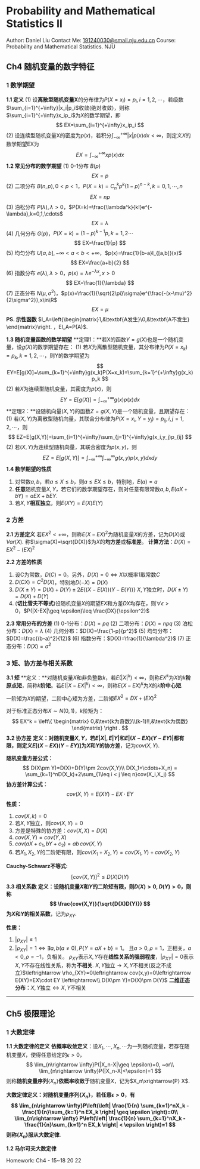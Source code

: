 # Probability and Mathematical Statistics II

Author: Daniel Liu
Contact Me: 191240030@smail.nju.edu.cn
Course: Probability and Mathematical Statistics. NJU

## Ch4 随机变量的数字特征

### 1 数学期望

**1.1 定义**
(1) 设**离散型随机变量X**的分布律为$P(X=x_i)=p_i,i=1,2,\cdots$，若级数$\sum_{i=1}^{+\infty}|x_i|p_i$收敛(绝对收敛)，则称$\sum_{i=1}^{+\infty}x_ip_i$为$X$的数学期望，即
$$
EX=\sum_{i=1}^{+\infty}x_ip_i
$$
(2) 设连续型随机变量X的密度为$p(x)$，若积分$\int_{-\infty}^{+\infty}|x|p(x)dx < \infty$，则定义$X$的数学期望EX为
$$
EX=\int_{-\infty}^{+\infty}xp(x)dx
$$
**1.2 常见分布的数学期望**
(1) 0-1分布 $B(p)$
$$
EX = p
$$
(2) 二项分布 $B(n,p),0<p<1$，$P(X=k)=C_n^kp^k(1-p)^{n-k},k=0,1,\cdots,n$
$$
EX=np
$$
(3) 泊松分布 $P(\lambda),\lambda>0$，$P(X=k)=\frac{\lambda^k}{k!}e^{-\lambda},k=0,1,\cdots$
$$
EX=\lambda
$$
(4) 几何分布 $G(p)$，$P(X=k)=(1-p)^{k-1}p,k=1,2\cdots$
$$
EX=\frac{1}{p}
$$
(5) 均匀分布 $U[a,b],-\infty < a < b < +\infty$，$p(x)=\frac{1}{b-a}I_{[a,b]}(x)$
$$
EX=\frac{a+b}{2}
$$
(6) 指数分布 $e(\lambda),\lambda>0$，$p(x)=\lambda e^{-\lambda x},x>0$
$$
EX=\frac{1}{\lambda}
$$
(7) 正态分布 $N(\mu, \sigma^2)$，$p(x)=\frac{1}{\sqrt{2\pi}\sigma}e^{\frac{-(x-\mu)^2}{2\sigma^2}},x\in\R$
$$
EX=\mu
$$
**PS. 示性函数**
$I_A=\left\{\begin{matrix}1,&\textbf{A发生}\\0,&\textbf{A不发生}  \end{matrix}\right. $，$EI_A=P(A)$.

**1.3 随机变量函数的数学期望**
**定理1：**若X的函数$Y=g(X)$也是一个随机变量，设$g(X)$的数学期望存在：
(1) 若$X$为离散型随机变量，其分布律为$P(X=x_k)=p_k,k=1,2,\cdots$，则Y的数学期望为
$$
EY=E[g(X)]=\sum_{k=1}^{+\infty}g(x_k)P(X=x_k)=\sum_{k=1}^{+\infty}g(x_k)p_k
$$
(2) 若$X$为连续型随机变量，其密度为$p(x)$，则
$$
EY=E[g(X)]=\int_{-\infty}^{+\infty}g(x)p(x)dx
$$
**定理2：**设随机向量$(X,Y)$的函数$Z=g(X,Y)$是一个随机变量，且期望存在：
(1) 若$(X,Y)$为离散型随机向量，其联合分布律为$P(X=x_i,Y=y_j)=p_{ij},i,j=1,2,\cdots$，则
$$
EZ=E[g(X,Y)]=\sum_{i=1}^{+\infty}\sum_{j=1}^{+\infty}g(x_i,y_j)p_{ij}
$$
(2) 若$(X,Y)$为连续型随机向量，其联合密度为$p(x,y)$，则
$$
EZ=E[g(X,Y)]=\int_{-\infty}^{+\infty}\int_{-\infty}^{\infty}g(x,y)p(x,y)dxdy
$$
**1.4 数学期望的性质**

1. 对常数$a,b$，若$a\leq X\leq b$，则$a\leq EX\leq b$，特别地，$E(a)=a$
2. **任意**随机变量$X,Y$，若它们的数学期望存在，则对任意有限常数$a,b,E(aX+bY)=aEX+bEY$.
3. 若$X,Y$**相互独立**，则$E(XY)=E(X)E(Y)$

### 2 方差

**2.1 方差定义**
若$EX^2<+\infty$，则称$E(X-EX)^2$为随机变量$X$的方差，记为$D(X)$或$Var(X)$. 称$\sigma(X)=\sqrt{D(X)}$为$X$的**均方差**或**标准差**。
**计算方法**：$D(X)=EX^2-(EX)^2$

**2.2 方差的性质**

1. 设C为常数，$D(C)=0$。另外，$D(X)=0\iff X$以概率1取常数$C$
2. $D(CX)=C^2D(X)$，特别地$D(-X)=D(X)$
3. $D(X\pm Y)=D(X)+D(Y)\pm 2E\{(X-E(X))(Y-E(Y))\}$
   $X,Y$独立时，$D(X\pm Y)=D(X)+D(Y)$
4. (**切比雪夫不等式**)设随机变量$X$的期望$EX$和方差$DX$均存在，则$\forall \epsilon > 0$，$P(|X-EX|\geq \epsilon)\leq \frac{DX}{\epsilon^2}$

**2.3 常用分布的方差**
(1) 0-1分布：$D(X)=pq$
(2) 二项分布：$D(X)=npq$
(3) 泊松分布：$D(X)=\lambda$
(4) 几何分布：$D(X)=\frac{1-p}{p^2}$
(5) 均匀分布：$D(X)=\frac{(b-a)^2}{12}$
(6) 指数分布：$D(X)=\frac{1}{\lambda^2}$
(7) 正态分布：$D(X)=\sigma^2$

### 3 矩、协方差与相关系数

**3.1 矩**
**定义：**对随机变量$X$和非负整数$k$，若$E(|X|^k)<\infty$，则称$EX^k$为$X$的$k$**阶原点矩**，简称$k$**阶矩**。若$E(|X-EX|^k)<\infty$，则称$E(X-EX)^k$为$X$的$k$**阶中心矩**.

一阶矩为$X$的期望，二阶中心矩为方差，二阶矩$EX^2=DX+(EX)^2$

对于标准正态分布$X\sim N(0,1)$，$k$阶矩为：
$$
EX^k = \left\{ \begin{matrix} 0,&\text{k为奇数}\\(k-1)!!,&\text{k为偶数} \end{matrix} \right .
$$
**3.2 协方差**
**定义：**对随机变量$X,Y$，若$E|X|,E|Y|$和$E|(X-EX)(Y-EY)|$都有限，则定义$E[(X-EX)(Y-EY)]$为$X$和$Y$的**协方差**，记为$cov(X,Y)$.

**随机变量方差公式：**
$$
D(X\pm Y)=D(X)+D(Y)\pm 2cov(X,Y)\\
D(X_1+\cdots+X_n) = \sum_{k=1}^nD(X_k)+2\sum_{1\leq i < j \leq n}cov(X_i,X_j)
$$
**协方差计算公式：**
$$
cov(X,Y)=E(XY)-EX\cdot EY
$$
**性质：**

1. $cov(X,k) = 0$
2. 若$X,Y$独立，则$cov(X,Y)=0$
3. 方差是特殊的协方差：$cov(X,X)=D(X)$
4. $cov(X,Y)=cov(Y,X)$
5. $cov(aX+c_1, bY+c_2)=ab\,cov(X,Y)$
6. 若$X_1,X_2,Y$的二阶矩有限，则$cov(X_1+X_2,Y)=cov(X_1,Y)+cov(X_2,Y)$

**Cauchy-Schwarz不等式:**
$$
[cov(X,Y)]^2\leq D(X)D(Y)
$$
**3.3 相关系数**
**定义：**设随机变量$X$和$Y$的二阶矩有限，则$D(X)>0,D(Y)>0$，则称
$$
\frac{cov(X,Y)}{\sqrt{D(X)D(Y)}}
$$
为$X$和$Y$的**相关系数**，记为$\rho_{XY}$.

**性质：**

1. $|\rho_{XY}|\leq 1$
2. $|\rho_{XY}|=1\iff\exists a,b(a\neq 0),P\{Y=aX+b\}=1$。
   且$a>0,\rho=1$，正相关，$a<0,\rho=-1$，负相关。
   $\rho_{XY}$表示$X,Y$存在**线性关系的强弱程度**，$|\rho_{XY}|=0$表示$X,Y$不存在线性关系，称为**不相关**. 
   $X,Y$独立$\rightarrow X,Y$不相关(反之不成立)$\leftrightarrow \rho_{XY}=0\leftrightarrow cov(x,y)=0\leftrightarrow E(XY)=EX\cdot EY \leftrightarrow\\ D(X\pm Y)=D(X)\pm D(Y)$
   **二维正态分布：**$X,Y$独立$\leftrightarrow X,Y$不相关

***

## Ch5 极限理论

### 1 大数定律

**1.1 大数定律的定义**
**依概率收敛定义**：设$X_1,\cdots,X_n,\cdots$为一列随机变量，若存在随机变量$X$，使得任意给定的$\epsilon>0$，
$$
\lim_{n\rightarrow \infty}P(|X_n-X|\geq \epsilon)=0, ~or\\
\lim_{n\rightarrow \infty}P(|X_n-X|<\epsilon)=1
$$
则称**随机变量序列**$\{X_n\}$**依概率收敛于**随机变量$X$，记为$X_n\xrightarrow{P} X$.

**大数定律定义：**对随机变量序列$\{X_n\}$，若任意$\epsilon > 0$，有
$$
\lim_{n\rightarrow \infty}P\left(\left| \frac{1}{n} \sum_{k=1}^nX_k - \frac{1}{n}\sum_{k=1}^n EX_k \right| \geq \epsilon \right)=0\\
\lim_{n\rightarrow \infty} P\left(\left| \frac{1}{n} \sum_{k=1}^nX_k - \frac{1}{n}\sum_{k=1}^n EX_k \right| < \epsilon \right)=1
$$
则称$\{X_n\}$服从**大数定律**.

**1.2 马尔可夫大数定律**

Homework: Ch4 - 15~18 20 22  





